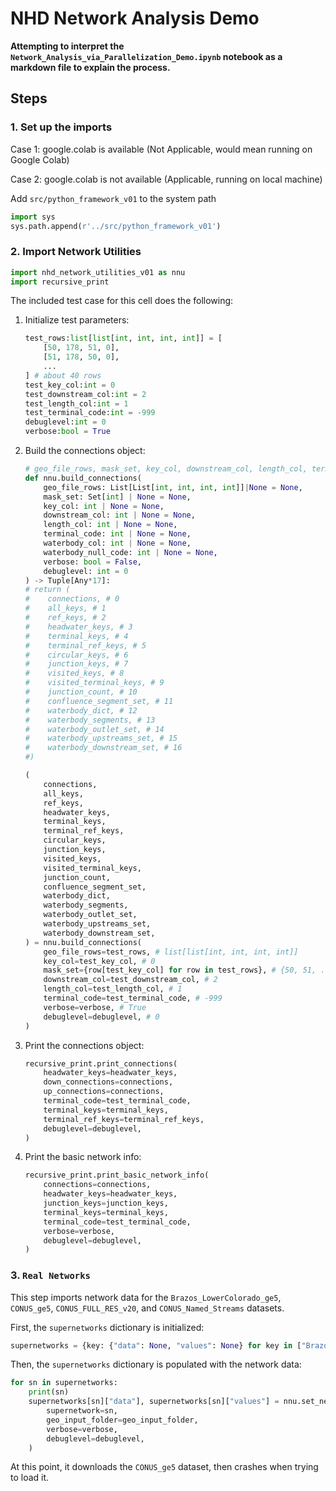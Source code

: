 # NHD Network Analysis Demo

**Attempting to interpret the `Network_Analysis_via_Parallelization_Demo.ipynb` notebook as a markdown file to explain the process.**

## Steps

### 1. Set up the imports

Case 1: google.colab is available (Not Applicable, would mean running on Google Colab)

Case 2: google.colab is not available (Applicable, running on local machine)

Add `src/python_framework_v01` to the system path

```python
import sys
sys.path.append(r'../src/python_framework_v01')
```

### 2. Import Network Utilities

```python
import nhd_network_utilities_v01 as nnu
import recursive_print
```

The included test case for this cell does the following:

1. Initialize test parameters:

    ```python
    test_rows:list[list[int, int, int, int]] = [
        [50, 178, 51, 0],
        [51, 178, 50, 0],
        ...
    ] # about 40 rows
    test_key_col:int = 0
    test_downstream_col:int = 2
    test_length_col:int = 1
    test_terminal_code:int = -999
    debuglevel:int = 0
    verbose:bool = True
    ```

2. Build the connections object:

    ```python
    # geo_file_rows, mask_set, key_col, downstream_col, length_col, terminal_code, waterbody_col, waterbody_null_code, verbose, debuglevel
    def nnu.build_connections(
        geo_file_rows: List[List[int, int, int, int]]|None = None,
        mask_set: Set[int] | None = None,
        key_col: int | None = None,
        downstream_col: int | None = None,
        length_col: int | None = None,
        terminal_code: int | None = None,
        waterbody_col: int | None = None,
        waterbody_null_code: int | None = None,
        verbose: bool = False,
        debuglevel: int = 0
    ) -> Tuple[Any*17]:
    # return (
    #    connections, # 0
    #    all_keys, # 1
    #    ref_keys, # 2
    #    headwater_keys, # 3
    #    terminal_keys, # 4
    #    terminal_ref_keys, # 5
    #    circular_keys, # 6
    #    junction_keys, # 7
    #    visited_keys, # 8
    #    visited_terminal_keys, # 9
    #    junction_count, # 10
    #    confluence_segment_set, # 11
    #    waterbody_dict, # 12
    #    waterbody_segments, # 13
    #    waterbody_outlet_set, # 14
    #    waterbody_upstreams_set, # 15
    #    waterbody_downstream_set, # 16
    #)
    ```

    ```python
    (
        connections,
        all_keys,
        ref_keys,
        headwater_keys,
        terminal_keys,
        terminal_ref_keys,
        circular_keys,
        junction_keys,
        visited_keys,
        visited_terminal_keys,
        junction_count,
        confluence_segment_set,
        waterbody_dict,
        waterbody_segments,
        waterbody_outlet_set,
        waterbody_upstreams_set,
        waterbody_downstream_set,
    ) = nnu.build_connections(
        geo_file_rows=test_rows, # list[list[int, int, int, int]]
        key_col=test_key_col, # 0
        mask_set={row[test_key_col] for row in test_rows}, # {50, 51, ...}
        downstream_col=test_downstream_col, # 2
        length_col=test_length_col, # 1
        terminal_code=test_terminal_code, # -999
        verbose=verbose, # True
        debuglevel=debuglevel, # 0
    )
    ```

3. Print the connections object:

    ```python
    recursive_print.print_connections(
        headwater_keys=headwater_keys,
        down_connections=connections,
        up_connections=connections,
        terminal_code=test_terminal_code,
        terminal_keys=terminal_keys,
        terminal_ref_keys=terminal_ref_keys,
        debuglevel=debuglevel,
    )
    ```

4. Print the basic network info:

    ```python
    recursive_print.print_basic_network_info(
        connections=connections,
        headwater_keys=headwater_keys,
        junction_keys=junction_keys,
        terminal_keys=terminal_keys,
        terminal_code=test_terminal_code,
        verbose=verbose,
        debuglevel=debuglevel,
    )
    ```

### 3. `Real Networks`

This step imports network data for the `Brazos_LowerColorado_ge5`, `CONUS_ge5`, `CONUS_FULL_RES_v20`, and `CONUS_Named_Streams` datasets.

First, the `supernetworks` dictionary is initialized:

```python
supernetworks = {key: {"data": None, "values": None} for key in ["Brazos_LowerColorado_ge5", "CONUS_ge5", "CONUS_FULL_RES_v20", "CONUS_Named_Streams"]}
```

Then, the `supernetworks` dictionary is populated with the network data:

```python
for sn in supernetworks:
    print(sn)
    supernetworks[sn]["data"], supernetworks[sn]["values"] = nnu.set_networks(
        supernetwork=sn,
        geo_input_folder=geo_input_folder,
        verbose=verbose,
        debuglevel=debuglevel,
    )
```

At this point, it downloads the `CONUS_ge5` dataset, then crashes when trying to load it.
